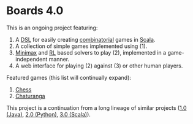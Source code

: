 # Boards 4.0

This is an ongoing project featuring:
1. A [DSL](https://en.wikipedia.org/wiki/Domain-specific_language) for easily creating [combinatorial](https://brilliant.org/wiki/combinatorial-games-definition/) games in [Scala](https://www.scala-lang.org/).
2. A collection of simple games implemented using (1).
3. [Minimax](https://en.wikipedia.org/wiki/Minimax) and [RL](https://en.wikipedia.org/wiki/Reinforcement_learning) based solvers to play (2), implemented in a game-independent manner.
4. A web interface for playing (2) against (3) or other human players.

Featured games (this list will continually expand):
1. [Chess](https://en.wikipedia.org/wiki/Chess)
2. [Chaturanga](https://en.wikipedia.org/wiki/Chaturanga)

This project is a continuation from a long lineage of similar projects ([1.0 (Java)](https://github.com/SgtSwagrid/boards-1.0), [2.0 (Python)](https://github.com/SgtSwagrid/boards-2.0), [3.0 (Scala)](https://github.com/SgtSwagrid/boards-3.0)).
